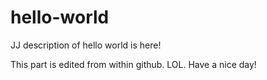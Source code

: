 # hello-world
JJ description of hello world is here!

This part is edited from within github.
LOL. Have a nice day!
